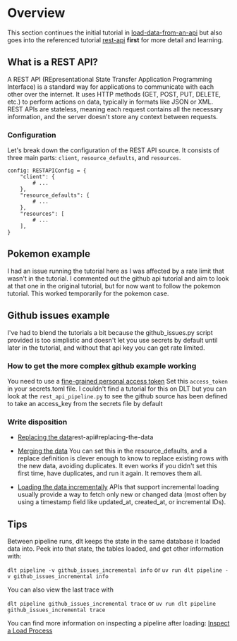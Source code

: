 # Overview
This section continues the initial tutorial in [load-data-from-an-api](https://dlthub.com/docs/tutorial/load-data-from-an-api#create-a-pipeline) but also goes into the referenced tutorial [rest-api](https://dlthub.com/docs/tutorial/rest-api) **first** for more detail and learning.

## What is a REST API?
A REST API (REpresentational State Transfer Application Programming Interface) is a standard way for applications to communicate with each other over the internet. It uses HTTP methods (GET, POST, PUT, DELETE, etc.) to perform actions on data, typically in formats like JSON or XML. REST APIs are stateless, meaning each request contains all the necessary information, and the server doesn't store any context between requests. 

### Configuration
Let's break down the configuration of the REST API source. It consists of three main parts: `client`, `resource_defaults`, and `resources`.
```
config: RESTAPIConfig = {
    "client": {
        # ...
    },
    "resource_defaults": {
        # ...
    },
    "resources": [
        # ...
    ],
}
```

## Pokemon example
I had an issue running the tutorial here as I was affected by a rate limit that wasn't in the tutorial.
I commented out the github api tutorial and aim to look at that one in the original tutorial, but for now want to follow the pokemon tutorial. This worked temporarily for the pokemon case.

## Github issues example
I've had to blend the tutorials a bit because the github_issues.py script provided is too simplistic and doesn't let you use secrets by default until later in the tutorial, and without that api key you can get rate limited. 

### How to get the more complex github example working
You need to use a [fine-grained personal access token](https://docs.github.com/en/authentication/keeping-your-account-and-data-secure/managing-your-personal-access-tokens#creating-a-fine-grained-personal-access-token)
Set this `access_token` in your secrets.toml file. I couldn't find a tutorial for this on DLT but you can look at the `rest_api_pipeline.py` to see the github source has been defined to take an access_key from the secrets file by default

### Write disposition
- [Replacing the data](https://dlthub.com/docs/tutorial/)rest-api#replacing-the-data
- [Merging the data](https://dlthub.com/docs/tutorial/rest-api#merging-the-data)
You can set this in the resource_defaults, and a replace definition is clever enough to know to replace existing rows with the new data, avoiding duplicates. It even works if you didn't set this first time, have duplicates, and run it again. It removes them all.

- [Loading the data incrementally](https://dlthub.com/docs/tutorial/rest-api#loading-data-incrementally)
APIs that support incremental loading usually provide a way to fetch only new or changed data (most often by using a timestamp field like updated_at, created_at, or incremental IDs).

## Tips
Between pipeline runs, dlt keeps the state in the same database it loaded data into. Peek into that state, the tables loaded, and get other information with:

`dlt pipeline -v github_issues_incremental info`
or
`uv run dlt pipeline -v github_issues_incremental info`

You can also view the last trace with

`dlt pipeline github_issues_incremental trace`
or 
`uv run dlt pipeline github_issues_incremental trace`

You can find more information on inspecting a pipeline after loading:
[Inspect a Load Process](https://dlthub.com/docs/walkthroughs/run-a-pipeline#4-inspect-a-load-process)
